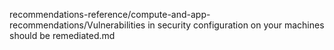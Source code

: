 recommendations-reference/compute-and-app-recommendations/Vulnerabilities in security configuration on your machines should be remediated.md